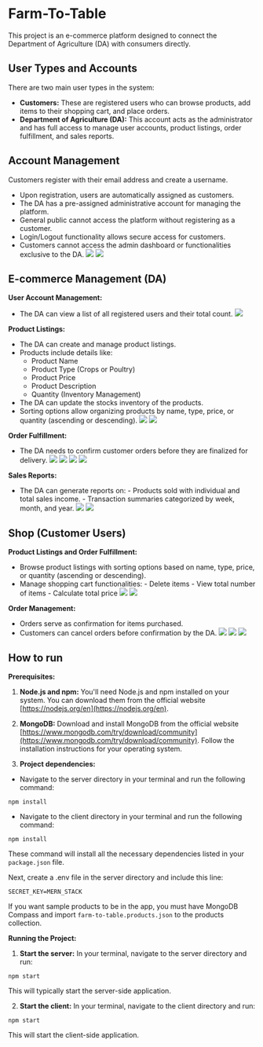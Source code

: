 # Farm-To-Table

This project is an e-commerce platform designed to connect the Department of Agriculture (DA) with consumers directly.

## User Types and Accounts

There are two main user types in the system:

- **Customers:** These are registered users who can browse products, add items to their shopping cart, and place orders.
- **Department of Agriculture (DA):** This account acts as the administrator and has full access to manage user accounts, product listings, order fulfillment, and sales reports.

## Account Management

Customers register with their email address and create a username.

- Upon registration, users are automatically assigned as customers.
- The DA has a pre-assigned administrative account for managing the platform.
- General public cannot access the platform without registering as a customer.
- Login/Logout functionality allows secure access for customers.
- Customers cannot access the admin dashboard or functionalities exclusive to the DA.
  ![](https://lh3.googleusercontent.com/pw/AP1GczMMZlvuv9T4M2C4TFxnisDRgRfjEd4_pRP1lHuIxfJeCt9aCsu3Ja84nuHDmwefKSgk8cv9ZTbFtImRp22RQ6ZCPZI1vkjpyEtubTNQPbQxLSpvC27voKc4sWiUBA_mjua88ejuRI8TZPq4K4t0NZ7r=w1064-h555-s-no-gm?authuser=0)
  ![](https://lh3.googleusercontent.com/pw/AP1GczOGJ32JbzurJ5kLt_BfGrr-mAvLvn6aXeYN-oUhKVGjmOJIHTaMZRKrEltLdyTRnNnBoeBxl3xJjSRZajPbl9D6lBEeVf078FnaE3g2g4OvdD9Wc51xPqAnDgtEmTBwne9jzwWipxsuKfeNO8tq-A-o=w1064-h556-s-no-gm?authuser=0)

## E-commerce Management (DA)

**User Account Management:**

- The DA can view a list of all registered users and their total count.
  ![](https://lh3.googleusercontent.com/pw/AP1GczO-YRD7_xdckgKIarC-5c77NoOOvHxVpABxiRvoqlexB6crw6EwXeYyiJzTTZsqSyU3n8t5QM1bvy0cnjXR3bHi8KOPtNIGo-QCe9kpUyt5RkxIVdFvLHxoODNfJmKDFy2KyAewr71nfLEiEu1X2Qzj=w1064-h555-s-no-gm?authuser=0)

**Product Listings:**

- The DA can create and manage product listings.
- Products include details like:
  - Product Name
  - Product Type (Crops or Poultry)
  - Product Price
  - Product Description
  - Quantity (Inventory Management)
- The DA can update the stocks inventory of the products.
- Sorting options allow organizing products by name, type, price, or quantity (ascending or descending).
  ![](https://lh3.googleusercontent.com/pw/AP1GczN-jXgrUdwQobHa3iyKYDWaP-nhlmqsr1m62CEkwx6ZaiJK649Y67nO_P4BVzIz7zYBCrIL6XJmwz-S0gxHA2LKjdSJgD6eFw49YXOKkPpn1eFUXqHLcp8T3CXTkNVGVDK9K5LMKeqLRHUQlUaMBrY3=w1064-h555-s-no-gm?authuser=0)
  ![](https://lh3.googleusercontent.com/pw/AP1GczPKw8iF1zy3-6PCvr90SZAujf0fszi5sFH-bH1Wp4ORm4D0XfsapSUteZJyWE8MuuZjPtED48R6pzodMa4xAY5CSx5TvgXhcfeM8k3PZrh0wi75Nr_y9TfGmtOIgJAA4Q3XlqKbEAuMiP-8YEwTl1CU=w1064-h555-s-no-gm?authuser=0)

**Order Fulfillment:**

- The DA needs to confirm customer orders before they are finalized for delivery.
  ![](https://lh3.googleusercontent.com/pw/AP1GczNOyO6tkasRWrXN-Z8DzYHT7ojF4t8LvrmKrwcbSNwx694lbkAtb_7J9Ti8IvpuFPW_Mu_KFCrwfFc6-jK1EiBgnWEwk-4F9cnB3qS_yMhnG41e_VaDevAaaPRTQe82AKQTO9qGLJqdN40j2ymeEPZy=w1064-h556-s-no-gm?authuser=0)
  ![](https://lh3.googleusercontent.com/pw/AP1GczOQm2rwsXNgm6FJOdlTy2xTUBNQXjFmx-Vbn3LRCKRHADrt_nMaLnSo00feVi1KqdSR3eT1OT1ENKOpIRRHSwi3tRDpa6YAME-hkTpl2qhRcVrZyChbmXsO2s5GZ8hto1TVZ2NS8ZJY7HhO7hF3_fTn=w1064-h554-s-no-gm?authuser=0)
  ![](https://lh3.googleusercontent.com/pw/AP1GczNMcDAb8dbuSENkoQ4wW_3B_bikwZ-hLY3L3_UQd7E52HIl_g3VvKs7mqfcH8vPN24zxPz1ZHlnwcQNEYbAhVt2COtq8_tAUDMd53mHCIyh5m1L4rYi00JV_MaUxEeJQa9n-8jbtv7OHX-C89FcP4YC=w1064-h553-s-no-gm?authuser=0)
  ![](https://lh3.googleusercontent.com/pw/AP1GczNpizoxH-SzXD6SknQzy-gPnDTBZC5fTz9BBS99-VTBCeAVjJMRFZWamtSU8t9YrBLC8glkGOVy0PbtQOMkuYshx2Me4BdArhhH59jh5JwJq_bvqTPA4ScnTADIVdLFe2m0LVohnQ8VxFyZrvBKf_5M=w1064-h556-s-no-gm?authuser=0)

**Sales Reports:**

- The DA can generate reports on: - Products sold with individual and total sales income. - Transaction summaries categorized by week, month, and year.
  ![](https://lh3.googleusercontent.com/pw/AP1GczP8g4LJ3eOSFEYnl-_TQO1NedzlXdXc6J9I08fU9LE6Sl_m4hdX1RAPc8QBnyXKE5GUihoaFkWlhUk4Pj-rF8AzFDt9mJvnHHRpNk-t3QXE-vM-T74d057OeJ95kJLQDNlCwh3h9MA5YhoJv24VZVjz=w1064-h555-s-no-gm?authuser=0)
  ![](https://lh3.googleusercontent.com/pw/AP1GczMOl44QPEcDM17lin9pBOM1X5odhUy9jLP2hwKiAMVflPNvw5345eSOVQA2JYOGoSDzaxxYKLAMd8O2vmuZ6VfkJUKglLJZxcSGAjJnTBF9VHMNa25vPOyh7QebeydFqF3gGVYCFr8Mx5um8wFH7Uj5=w1064-h555-s-no-gm?authuser=0)

## Shop (Customer Users)

**Product Listings and Order Fulfillment:**

- Browse product listings with sorting options based on name, type, price, or quantity (ascending or descending).
- Manage shopping cart functionalities: - Delete items - View total number of items - Calculate total price
  ![](https://lh3.googleusercontent.com/pw/AP1GczPg1EaanzGp5U43kqkA42roP4yBiixkvPjMYLbg5ZqxJNFE7ZQmVgCbrcU1bGXMQO26fCdLU-r4j3o1vFeexPVr0Hu5mrvRFGliVQP6q8aQXICLu7G-rhE2ZLMP0KMm-7tb5j8WXOBK6prGhujLM1eL=w1064-h556-s-no-gm?authuser=0)
  ![](https://lh3.googleusercontent.com/pw/AP1GczO95PEFfMrXpcsDSSwotMKjX4ifPglxe7BGEsn46UHnDNHwLufslFoMv4srh2g0-1KDeXICP_BNUjhVtuR8l7w1mBHc8e-Cdddf08Iq-5Aql-qa8_u2NbsXrDTaKibhmOclBbJ3tnO4sROg9k-gc8jj=w1064-h555-s-no-gm?authuser=0)

**Order Management:**

- Orders serve as confirmation for items purchased.
- Customers can cancel orders before confirmation by the DA.
  ![](https://lh3.googleusercontent.com/pw/AP1GczOHmtEgM10HcHj0Z7yO54q1SY9mAm17z5A3QzA-kSL4WqCq6xhK_7-bv6vRxZ_tNqyhnCfXNA1MCaxlPTk2J_bC1hUBNMEEQHC6h3yoRFbtr8E6VA8D3F1DPLh6_bAGwCGYV68LqpOKNHuzrrcC0CpZ=w1064-h554-s-no-gm?authuser=0)
  ![](https://lh3.googleusercontent.com/pw/AP1GczPlkZZxFdS9P34Y2Z20PsVWmwcpQ5Uu4MH1ywXRXIbIkLLdyTRfC251wwWZ6s_K69qsx-AdeW79-lLFKprPG-IjHhiLTFVTkbboJQs4yn8gi4piN0bOCYMWfJ6dxJp_i8zK8KNB7qK2uOWfnTeybF06=w1064-h555-s-no-gm?authuser=0)
  ![](https://lh3.googleusercontent.com/pw/AP1GczOaiVox1b7KgIvbfJVjZpU1HP82AeNfynGcB0jWgcrpuumB52K4vYv8yIUQ3XtJADHkWDyYvNGZClDSPPO3_y-G496ESKTCdqGNRArrSN4_S9t2ydCvfDpxgSOBfLWb_rQOjbcwjkRC7jXhzL32tquJ=w1064-h553-s-no-gm?authuser=0)

## How to run

**Prerequisites:**

1.  **Node.js and npm:** You'll need Node.js and npm installed on your system. You can download them from the official website [https://nodejs.org/en](https://nodejs.org/en).

2.  **MongoDB:** Download and install MongoDB from the official website [https://www.mongodb.com/try/download/community](https://www.mongodb.com/try/download/community). Follow the installation instructions for your operating system.
3.  **Project dependencies:**

- Navigate to the server directory in your terminal and run the following command:

```
npm install
```

- Navigate to the client directory in your terminal and run the following command:

```
npm install
```

These command will install all the necessary dependencies listed in your `package.json` file.

Next, create a .env file in the server directory and include this line:

```
SECRET_KEY=MERN_STACK
```

If you want sample products to be in the app, you must have MongoDB Compass and import `farm-to-table.products.json` to the products collection.

**Running the Project:**

1.  **Start the server:** In your terminal, navigate to the server directory and run:

```
npm start
```

This will typically start the server-side application.

2.  **Start the client:** In your terminal, navigate to the client directory and run:

```
npm start
```

This will start the client-side application.
